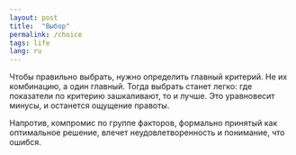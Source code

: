 ```yaml
---
layout: post
title:  "Выбор"
permalink: /choice
tags: life
lang: ru
---
```


Чтобы правильно выбрать, нужно определить главный критерий. Не их комбинацию, а
один главный. Тогда выбрать станет легко: где показатели по критерию
зашкаливают, то и лучше. Это уравновесит минусы, и останется ощущение правоты.

Напротив, компромис по группе факторов, формально принятый как оптимальное
решение, влечет неудовлетворенность и понимание, что ошибся.
